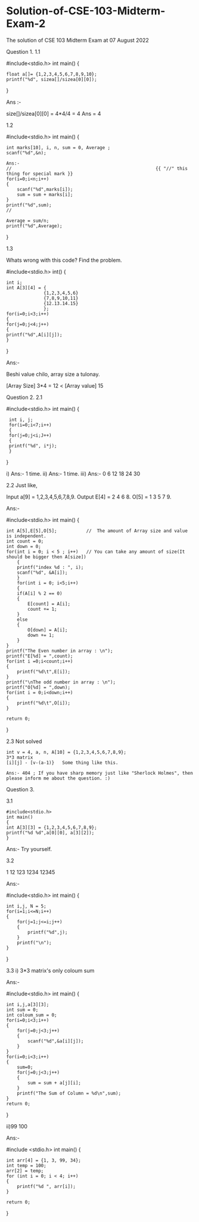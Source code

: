 # Solution-of-CSE-103-Midterm-Exam-2
The solution of CSE 103 Midterm Exam at 07 August 2022

Question 1.
1.1

#include<stdio.h>
int main()
{

    float a[]= {1,2,3,4,5,6,7,8,9,10};
    printf("%d", sizea[]/sizea[0][0]); 

}

Ans :- 

size[]/sizea[0][0]
= 4*4/4
= 4
Ans = 4

1.2

#include<stdio.h>
int main()
{

    int marks[10], i, n, sum = 0, Average ;
    scanf("%d",&n);

    Ans:-
    //                                                      {{ "//" this thing for special mark }} 
    for(i=0;i<n;i++)
    {
        scanf("%d",marks[i]);
        sum = sum + marks[i];
    }
    printf("%d",sum);
    //

    Average = sum/n;
    printf("%d",Average);
    
}

1.3

Whats wrong with this code?
Find the problem.

#include<stdio.h>
int()
{

    int i;
    int A[3][4] = {
                  {1,2,3,4,5,6}
                  {7,8,9,10,11}
                  {12.13.14.15}
                  };
    for(i=0;i<3;i++)
    {
    for(j=0;j<4;j++)
    {
    printf("%d",A[i][j]);
    }
    
}

Ans:-

Beshi value chilo, array size a tulonay. 

[Array Size] 3*4 = 12 < [Array value] 15

Question 2.
2.1

#include<stdio.h>
int main()
{

     int i, j;
     for(i=0;i<7;i++)
     {
     for(j=0;j<i;J++)
     {
     printf("%d", i*j);
     }
     
}

i)
Ans:- 1 time.
ii)
Ans:- 1 time.
iii)
Ans:- 0 6 12 18 24 30

2.2
Just like,

Input
a[9] = 1,2,3,4,5,6,7,8,9.
Output
E[4] = 2 4 6 8.
O[5] = 1 3 5 7 9.

Ans:-

#include<stdio.h>
int main()
{

    int A[5],E[5],O[5];           //  The amount of Array size and value is independent.
    int count = 0;
    int down = 0;
    for(int i = 0; i < 5 ; i++)   // You can take any amount of size(It should be bigger then A[size])
        {
        printf("index %d : ", i);
        scanf("%d", &A[i]);
        }
        for(int i = 0; i<5;i++)
        {
        if(A[i] % 2 == 0)
        {
            E[count] = A[i];
            count += 1;
        }
        else
        {
            O[down] = A[i];
            down += 1;
        }
    }
    printf("The Even number in array : \n");
    printf("E[%d] = ",count);
    for(int i =0;i<count;i++)
    {
        printf("%d\t",E[i]);
    }
    printf("\nThe odd number in array : \n");
    printf("O[%d] = ",down);
    for(int i = 0;i<down;i++)
    {
        printf("%d\t",O[i]);
    }

    return 0;
}

2.3 Not solved

    int v = 4, a, n, A[10] = {1,2,3,4,5,6,7,8,9};
    3*3 matrix
    [i][j] - [v-(a-1)}   Some thing like this.

    Ans:- 404 ; If you have sharp memory just like "Sherlock Holmes", then please inform me about the question. :)

Question 3.

3.1

    #include<stdio.h>
    int main()
    {
    int A[3][3] = {1,2,3,4,5,6,7,8,9};
    printf("%d %d",a[0][0], a[3][2]);
    }

Ans:-
Try yourself.

3.2

1
12
123
1234
12345

Ans:-

#include<stdio.h>
int main()
{

    int i,j, N = 5;
    for(i=1;i<=N;i++)
    {
        for(j=1;j<=i;j++)
        {
            printf("%d",j);
        }
        printf("\n");
    }

}


3.3
i) 3*3 matrix's only coloum sum 

Ans:-

#include<stdio.h>
int main()
{

    int i,j,a[3][3];
    int sum = 0;
    int coloum_sum = 0;
    for(i=0;i<3;i++)
    {
        for(j=0;j<3;j++)
        {
            scanf("%d",&a[i][j]);
        }
    }
    for(i=0;i<3;i++)
    {
        sum=0;
        for(j=0;j<3;j++)
        {
            sum = sum + a[j][i];
        }
        printf("The Sum of Column = %d\n",sum);
    }
    return 0;

}

ii)99 100

Ans:- 

#include <stdio.h>
int main()
{

    int arr[4] = {1, 3, 99, 34};
    int temp = 100;
    arr[2] = temp;
    for (int i = 0; i < 4; i++)
    {
        printf("%d ", arr[i]);
    }

    return 0;
    
}


